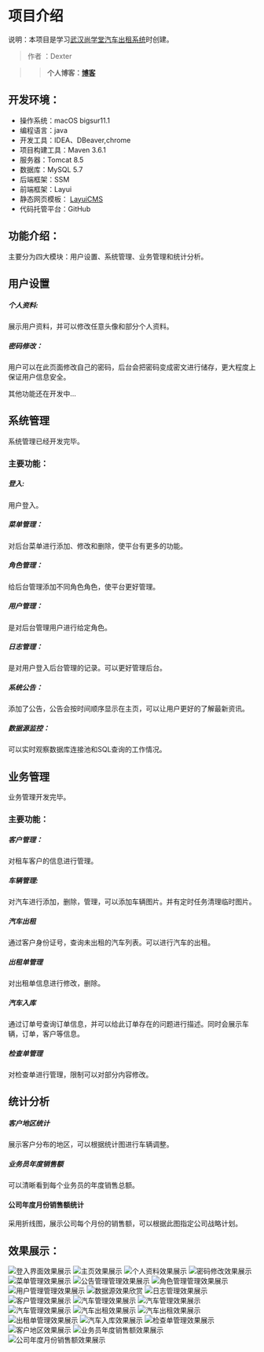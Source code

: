 

# 项目介绍

说明：本项目是学习[武汉尚学堂汽车出租系统](https://www.bilibili.com/video/BV1d4411r7vn?p=21  )时创建。

> 作者 ：Dexter

> > **个人博客：[博客](http://one.codechao.top/)**

## 开发环境：

+ 操作系统：macOS bigsur11.1
+ 编程语言：java 
+ 开发工具：IDEA、DBeaver,chrome
+ 项目构建工具：Maven 3.6.1
+ 服务器：Tomcat 8.5
+ 数据库：MySQL  5.7
+ 后端框架：SSM
+ 前端框架：Layui
+ 静态网页模板：  [LayuiCMS](https://gitee.com/layuicms/layuicms)
+ 代码托管平台：GitHub

## 功能介绍：

主要分为四大模块：用户设置、系统管理、业务管理和统计分析。
## 用户设置
##### 个人资料:
展示用户资料，并可以修改任意头像和部分个人资料。

##### 密码修改：
用户可以在此页面修改自己的密码，后台会把密码变成密文进行储存，更大程度上保证用户信息安全。

其他功能还在开发中...

## 系统管理

系统管理已经开发完毕。

### 主要功能：
##### 登入:
用户登入。

##### 菜单管理：

对后台菜单进行添加、修改和删除，使平台有更多的功能。

##### 角色管理：

给后台管理添加不同角色角色，使平台更好管理。

##### 用户管理：

是对后台管理用户进行给定角色。

##### 日志管理：

是对用户登入后台管理的记录。可以更好管理后台。

##### 系统公告：

添加了公告，公告会按时间顺序显示在主页，可以让用户更好的了解最新资讯。

##### 数据源监控：

可以实时观察数据库连接池和SQL查询的工作情况。

## 业务管理

业务管理开发完毕。

### 主要功能：

##### 客户管理：

对租车客户的信息进行管理。

##### 车辆管理:
对汽车进行添加，删除，管理，可以添加车辆图片。并有定时任务清理临时图片。

##### 汽车出租
通过客户身份证号，查询未出租的汽车列表。可以进行汽车的出租。

##### 出租单管理
对出租单信息进行修改，删除。

##### 汽车入库
通过订单号查询订单信息，并可以给此订单存在的问题进行描述。同时会展示车辆，订单，客户等信息。

##### 检查单管理

对检查单进行管理，限制可以对部分内容修改。

## 统计分析

##### 客户地区统计
展示客户分布的地区，可以根据统计图进行车辆调整。

##### 业务员年度销售额
可以清晰看到每个业务员的年度销售总额。

#### 公司年度月份销售额统计
采用折线图，展示公司每个月份的销售额，可以根据此图指定公司战略计划。

## 效果展示：
![登入界面效果展示](https://github.com/yexiang43/carsys/raw/master/images/login.png)
![主页效果展示](https://github.com/yexiang43/carsys/raw/master/images/index.png)
![个人资料效果展示](https://github.com/yexiang43/carsys/raw/master/images/userlnformation.png)
![密码修改效果展示](https://github.com/yexiang43/carsys/raw/master/images/userpassword.png)
![菜单管理效果展示](https://github.com/yexiang43/carsys/raw/master/images/menu.png)
![公告管理管理效果展示](https://github.com/yexiang43/carsys/raw/master/images/news.png)
![角色管理管理效果展示](https://github.com/yexiang43/carsys/raw/master/images/role.png)
![用户管理管理效果展示](https://github.com/yexiang43/carsys/raw/master/images/user.png)
![数据源效果欣赏](https://github.com/yexiang43/carsys/raw/master/images/Drud.png)
![日志管理效果展示](https://github.com/yexiang43/carsys/raw/master/images/loginfo.png)
![客户管理效果展示](https://github.com/yexiang43/carsys/raw/master/images/customer.png)
![汽车管理效果展示](https://github.com/yexiang43/carsys/raw/master/images/car01.png)
![汽车管理效果展示](https://github.com/yexiang43/carsys/raw/master/images/car03.png)
![汽车管理效果展示](https://github.com/yexiang43/carsys/raw/master/images/car02.png)
![汽车出租效果展示](https://github.com/yexiang43/carsys/raw/master/images/RentCar01.png)
![汽车出租效果展示](https://github.com/yexiang43/carsys/raw/master/images/RentCar02.png)
![出租单管理效果展示](https://github.com/yexiang43/carsys/raw/master/images/rent.png)
![汽车入库效果展示](https://github.com/yexiang43/carsys/raw/master/images/checkcar.png)
![检查单管理效果展示](https://github.com/yexiang43/carsys/raw/master/images/check.png)
![客户地区效果展示](https://github.com/yexiang43/carsys/raw/master/images/opernamestat.png)
![业务员年度销售额效果展示](https://github.com/yexiang43/carsys/raw/master/images/customerstat.png)
![公司年度月份销售额效果展示](https://github.com/yexiang43/carsys/raw/master/images/companystat.png)

